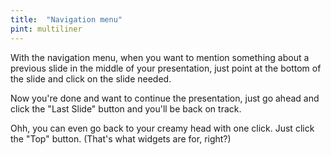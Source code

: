 ```yaml
---
title:  "Navigation menu"
pint: multiliner
---
```


With the navigation menu, when you want to mention something about a previous slide in the middle of your presentation, just point at the bottom of the slide and click on the slide needed.

Now you're done and want to continue the presentation, just go ahead and click the "Last Slide" button and you'll be back on track.

Ohh, you can even go back to your creamy head with one click. Just click the "Top" button. (That's what widgets are for, right?)